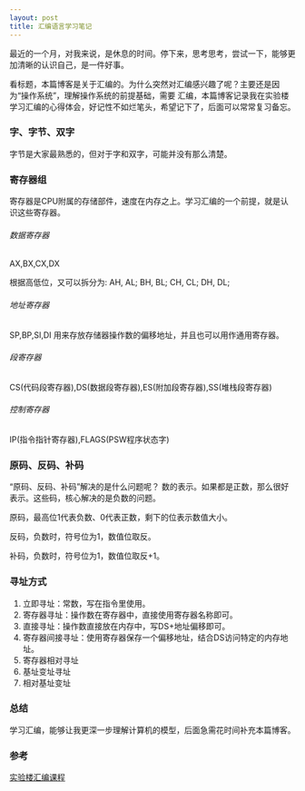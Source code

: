 ```yaml
---
layout: post
title: 汇编语言学习笔记
---
```


最近的一个月，对我来说，是休息的时间。停下来，思考思考，尝试一下，能够更加清晰的认识自己，是一件好事。

看标题，本篇博客是关于汇编的。为什么突然对汇编感兴趣了呢？主要还是因为“操作系统”，理解操作系统的前提基础，需要
汇编，本篇博客记录我在实验楼学习汇编的心得体会，好记性不如烂笔头，希望记下了，后面可以常常复习备忘。

### 字、字节、双字
字节是大家最熟悉的，但对于字和双字，可能并没有那么清楚。

### 寄存器组
寄存器是CPU附属的存储部件，速度在内存之上。学习汇编的一个前提，就是认识这些寄存器。

###### 数据寄存器
AX,BX,CX,DX

根据高低位，又可以拆分为: AH, AL; BH, BL; CH, CL; DH, DL;

###### 地址寄存器
SP,BP,SI,DI 用来存放存储器操作数的偏移地址，并且也可以用作通用寄存器。

###### 段寄存器
CS(代码段寄存器),DS(数据段寄存器),ES(附加段寄存器),SS(堆栈段寄存器) 

###### 控制寄存器
IP(指令指针寄存器),FLAGS(PSW程序状态字)

### 原码、反码、补码
“原码、反码、补码”解决的是什么问题呢？ 数的表示。如果都是正数，那么很好表示。这些码，核心解决的是负数的问题。

原码，最高位1代表负数、0代表正数，剩下的位表示数值大小。

反码，负数时，符号位为1，数值位取反。

补码，负数时，符号位为1，数值位取反+1。


### 寻址方式
1. 立即寻址：常数，写在指令里使用。
2. 寄存器寻址：操作数在寄存器中，直接使用寄存器名称即可。
3. 直接寻址：操作数直接放在内存中，写DS+地址偏移即可。
4. 寄存器间接寻址：使用寄存器保存一个偏移地址，结合DS访问特定的内存地址。
5. 寄存器相对寻址
6. 基址变址寻址
7. 相对基址变址

### 总结
学习汇编，能够让我更深一步理解计算机的模型，后面急需花时间补充本篇博客。

### 参考
[实验楼汇编课程](https://www.shiyanlou.com/courses/83)
